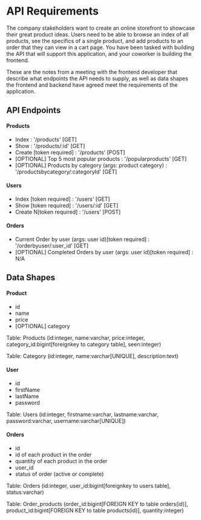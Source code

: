 # API Requirements

The company stakeholders want to create an online storefront to showcase their great product ideas. Users need to be able to browse an index of all products, see the specifics of a single product, and add products to an order that they can view in a cart page. You have been tasked with building the API that will support this application, and your coworker is building the frontend.

These are the notes from a meeting with the frontend developer that describe what endpoints the API needs to supply, as well as data shapes the frontend and backend have agreed meet the requirements of the application.

## API Endpoints

#### Products

-   Index : '/products' [GET]
-   Show : '/products/:id' [GET]
-   Create [token required] : '/products' [POST]
-   [OPTIONAL] Top 5 most popular products : '/popularproducts' [GET]
-   [OPTIONAL] Products by category (args: product category) : '/productsbycategory/:categoryId' [GET]

#### Users

-   Index [token required] : '/users' [GET]
-   Show [token required] : '/users/:id' [GET]
-   Create N[token required] : '/users' [POST]

#### Orders

-   Current Order by user (args: user id)[token required] : '/orderbyuser/:user_id' [GET]
-   [OPTIONAL] Completed Orders by user (args: user id)[token required] : N/A

## Data Shapes

#### Product

-   id
-   name
-   price
-   [OPTIONAL] category

Table: Products (id:integer, name:varchar, price:integer, category_id:bigint[foreignkey to category table], seen:integer)

Table: Category (id:integer, name:varchar[UNIQUE], description:text)

#### User

-   id
-   firstName
-   lastName
-   password

Table: Users (id:integer, firstname:varchar, lastname:varchar, password:varchar, username:varchar[UNIQUE])

#### Orders

-   id
-   id of each product in the order
-   quantity of each product in the order
-   user_id
-   status of order (active or complete)

Table: Orders (id:integer, user_id:bigint[foreignkey to users table], status:varchar)

Table: Order_products (order_id:bigint[FOREIGN KEY to table orders(id)], product_id:bigint[FOREIGN KEY to table products(id)], quantity:integer)
